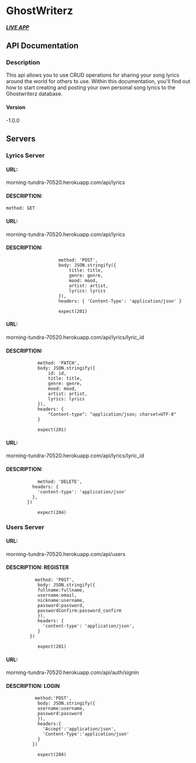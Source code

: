 # GhostWriterz

#### *[LIVE APP](https://ghostwriterz-app-d4kure3ts.vercel.app/)*

## API Documentation

### Description

This api allows you to use CRUD operations for sharing your song lyrics around the world for others to use. Within this documentation, you'll find out how to start creating and posting your own personal song lyrics to the Ghostwriterz database.

#### Version

-1.0.0

## Servers

### Lyrics Server

#### URL: 

morning-tundra-70520.herokuapp.com/api/lyrics

#### DESCRIPTION:

 ``` method: GET ```

#### URL: 

morning-tundra-70520.herokuapp.com/api/lyrics

#### DESCRIPTION: 

```                
                    method: 'POST',
                    body: JSON.stringify({
                        title: title,
                        genre: genre,
                        mood: mood,
                        artist: artist,
                        lyrics: lyrics
                    }),
                    headers: { 'Content-Type': 'application/json' }

                    expect(201)
```      

#### URL:

morning-tundra-70520.herokuapp.com/api/lyrics/lyric_id

#### DESCRIPTION: 

```
            method: 'PATCH',
            body: JSON.stringify({
                id: id,
                title: title,
                genre: genre,
                mood: mood,
                artist: artist,
                lyrics: lyrics
            }),
            headers: {
                "Content-type": "application/json; charset=UTF-8"
            }

            expect(201)
```

#### URL: 

morning-tundra-70520.herokuapp.com/api/lyrics/lyric_id

#### DESCRIPTION: 

```
            method: 'DELETE',
          headers: {
            'content-type': 'application/json'
          },
        })

            expect(204)
```

### Users Server

#### URL: 

morning-tundra-70520.herokuapp.com/api/users

#### DESCRIPTION: REGISTER

```
           method: 'POST',
            body: JSON.stringify({
            fullname:fullname,
            username:email,
            nickname:username,
            password:password,
            passwordConfirm:password_confirm
            }),
            headers: {
              'content-type': 'application/json',
            }
         })

            expect(201)
```

#### URL: 

morning-tundra-70520.herokuapp.com/api/auth/signin

#### DESCRIPTION: LOGIN

```
           method:'POST',
            body: JSON.stringify({
            username:username,
            password:password
            }),
            headers:{
              'Accept':'application/json',
              'Content-Type':'application/json'
            }
          })

            expect(204)
```
               
